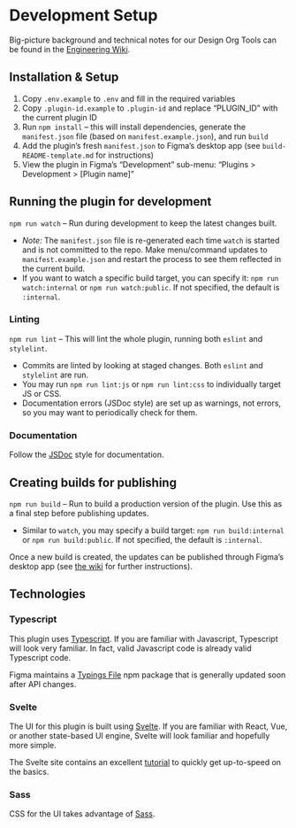 # Development Setup

Big-picture background and technical notes for our Design Org Tools can be found in the [Engineering Wiki](https://go/designtools).

## Installation & Setup

1. Copy `.env.example` to `.env` and fill in the required variables
1. Copy `.plugin-id.example` to `.plugin-id` and replace “PLUGIN_ID” with the current plugin ID
1. Run `npm install` – this will install dependencies, generate the `manifest.json` file (based on `manifest.example.json`), and run `build`
1. Add the plugin’s fresh `manifest.json` to Figma’s desktop app (see `build-README-template.md` for instructions)
1. View the plugin in Figma’s “Development” sub-menu: “Plugins > Development > [Plugin name]”

## Running the plugin for development

`npm run watch` – Run during development to keep the latest changes built.

* _Note:_ The `manifest.json` file is re-generated each time `watch` is started and is not committed to the repo. Make menu/command updates to `manifest.example.json` and restart the process to see them reflected in the current build.
* If you want to watch a specific build target, you can specify it: `npm run watch:internal` or `npm run watch:public`. If not specified, the default is `:internal`.

### Linting

`npm run lint` – This will lint the whole plugin, running both `eslint` and `stylelint`.

* Commits are linted by looking at staged changes. Both `eslint` and `stylelint` are run.
* You may run `npm run lint:js` or `npm run lint:css` to individually target JS or CSS.
* Documentation errors (JSDoc style) are set up as warnings, not errors, so you may want to periodically check for them.

### Documentation

Follow the [JSDoc](https://jsdoc.app) style for documentation.

## Creating builds for publishing

`npm run build` – Run to build a production version of the plugin. Use this as a final step before publishing updates.

* Similar to `watch`, you may specify a build target: `npm run build:internal` or `npm run build:public`. If not specified, the default is `:internal`.

Once a new build is created, the updates can be published through Figma’s desktop app (see [the wiki](https://go/designtools) for further instructions).

## Technologies

### Typescript

This plugin uses [Typescript](https://www.typescriptlang.org). If you are familiar with Javascript, Typescript will
look very familiar. In fact, valid Javascript code is already valid Typescript code.

Figma maintains a [Typings File](https://www.figma.com/plugin-docs/api/typings/) npm package that is generally updated soon after API changes.

### Svelte

The UI for this plugin is built using [Svelte](https://svelte.dev). If you are familiar with React, Vue, or another state-based UI engine, Svelte will
look familiar and hopefully more simple.

The Svelte site contains an excellent [tutorial](https://svelte.dev/tutorial/basics) to quickly get up-to-speed on the basics.

### Sass

CSS for the UI takes advantage of [Sass](https://sass-lang.com).
